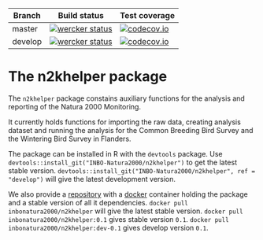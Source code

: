 **Branch** | **Build status** | **Test coverage**
---------- | ---------------- | -----------------
master | [![wercker status](https://app.wercker.com/status/a0db92c2c346d3ce044568c17879fb51/m/master "wercker status")](https://app.wercker.com/project/bykey/a0db92c2c346d3ce044568c17879fb51) | [![codecov.io](https://codecov.io/github/INBO-Natura2000/n2khelper/coverage.svg?branch=master)](https://codecov.io/github/INBO-Natura2000/n2khelper?branch=master)
develop | [![wercker status](https://app.wercker.com/status/a0db92c2c346d3ce044568c17879fb51/m/develop "wercker status")](https://app.wercker.com/project/bykey/a0db92c2c346d3ce044568c17879fb51) | [![codecov.io](https://codecov.io/github/INBO-Natura2000/n2khelper/coverage.svg?branch=master)](https://codecov.io/github/INBO-Natura2000/n2khelper?branch=develop)

# The n2khelper package

The `n2khelper` package constains auxiliary functions for the analysis and reporting of the Natura 2000 Monitoring.

It currently holds functions for importing the raw data, creating analysis dataset and running the analysis for the Common Breeding Bird Survey and the Wintering Bird Survey in Flanders.

The package can be installed in R with the `devtools` package. Use `devtools::install_git("INBO-Natura2000/n2khelper")` to get the latest stable version. `devtools::install_git("INBO-Natura2000/n2khelper", ref = "develop")` will give the latest development version.

We also provide a [repository](https://hub.docker.com/r/inbonatura2000/n2khelper/) with a [docker](https://www.docker.com/) container holding the package and a stable version of all it dependencies. `docker pull inbonatura2000/n2khelper` will give the latest stable version. `docker pull inbonatura2000/n2khelper:0.1` gives stable version `0.1`. `docker pull inbonatura2000/n2khelper:dev-0.1` gives develop version `0.1`.
